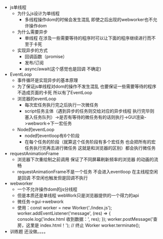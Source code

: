 - js单线程
    - 为什么js设计为单线程
        - 多线程操作dom的时候会发生混乱 即使之后出现的webworker也不允许操作dom
    - 为什么需要异步
        - 单线程 在涉及一些需要等待的程序时可以让下面的程序继续进行而不至于卡死
    - 实现异步的方式
        - 回调函数（promise）
        - 发布/订阅
        - async/await(这个感觉也是回调 不确定)
- EventLoop
    - 事件循环是实现异步的基本原理
    - 为了保证js单线程对dom的操作不发生混乱 也要保证一些需要等待的程序不造成页面的卡死 所以有了EventLoop
    - 浏览器的eventLoop
        - 每次宏任务执行完之后执行一次微任务
        - script任务主体（遇到异步的任务则交给对应的异步线程 执行完毕则塞入任务队列）->是否有等待的微任务有的话则执行->GUI渲染->webwork->下一宏任务
    - Node的eventLoop
        - node的eventloop有6个阶段
        - 在每个任务的阶段（就算这个任务阶段有多个宏任务 也会把所有的宏任务执行完再去进行微任务 这就是和浏览器的区别）都会执行微任务
- requestAnimationFrame
    - 浏览器下次重绘制之前调用 保证了不同屏幕刷新频率的浏览器 的动画的流畅
    - requestAnimationFrame不是一个任务 不会进入eventloop 在主线程空闲是回调 不空闲也触发但是回调不执行
- webworker
    - 一个不允许操作dom的js分线程
    - 但是本质还是单线程 webWork只是浏览器提供的一个得力的api
    - 微任务->gui->webwork
    - 使用：const worker = new Worker('./index.js');
        worker.addEventListener('message', (res) => {
            console.log('index.html 收到数据：', res);
        });
        worker.postMessage('查房，这里是 index.html！');
        //  终止 Worker
        worker.terminate();
- 训练题 还没做。。。。